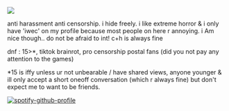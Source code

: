 ![](https://files.catbox.moe/vnn1hu.gif)

anti harassment anti censorship. i hide freely. i like extreme horror & i only have 'iwec' on my profile because most people on here r annoying. i Am nice though.. do not be afraid to int! c+h is always fine

dnf : 15>*, tiktok brainrot, pro censorship postal fans (did you not pay any attention to the games)

*15 is iffy unless ur not unbearable / have shared views, anyone younger & ill only accept a short oneoff conversation (which r always fine) but don't expect me to want to be friends.

[![spotify-github-profile](https://spotify-github-profile.kittinanx.com/api/view?uid=autumngray08&cover_image=true&theme=novatorem&show_offline=false&background_color=121212&interchange=false&bar_color=53b14f&bar_color_cover=false)](https://github.com/kittinan/spotify-github-profile)
